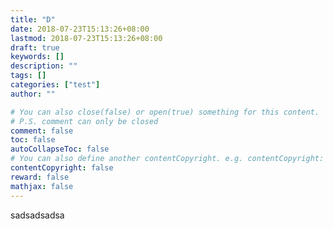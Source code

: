 ```yaml
---
title: "D"
date: 2018-07-23T15:13:26+08:00
lastmod: 2018-07-23T15:13:26+08:00
draft: true
keywords: []
description: ""
tags: []
categories: ["test"]
author: ""

# You can also close(false) or open(true) something for this content.
# P.S. comment can only be closed
comment: false
toc: false
autoCollapseToc: false
# You can also define another contentCopyright. e.g. contentCopyright: "This is another copyright."
contentCopyright: false
reward: false
mathjax: false
---
```


<!--more-->

sadsadsadsa
